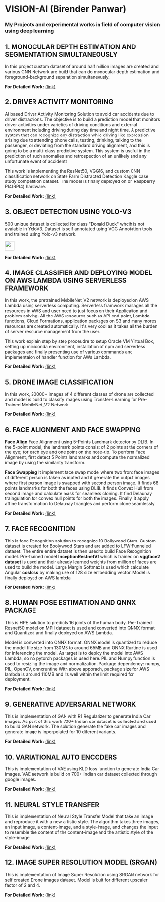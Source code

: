 # VISION-AI (Birender Panwar)
### My Projects and experimental works in field of computer vision using deep learning


## 1. MONOCULAR DEPTH ESTIMATION AND SEGMENTATION SIMULTANEOUSLY
In this project custom dataset of around half million images are created and various CNN Network are build that can do monocular depth estimation and foreground-background separation simultaneously.

**For Detailed Work:** [(link)](1-monocular-depth-estimation)


## 2. DRIVER ACTIVITY MONITORING
AI based Driver Activity Monitoring Solution to avoid car accidents due to driver distractions. The objective is to build a prediction model that monitors driver activities under varieties of driving conditions and external environment including driving during day time and night time. A predictive system that can recognize any distraction while driving like expression arising due to attending phone calls, testing, drinking, talking to the passenger, or deviating from the standard driving alignment, and this is going to be a multi-class predictive system. This system is useful in the prediction of such anomalies and retrospection of an unlikely and any unfortunate event of accidents

This work is implementing the ResNet50, VGG16, and custom CNN classification network on State Farm Distracted Detection Kaggle case study competition dataset. The model is finally deployed on on Raspberry PI4(RPI4) hardware. 

**For Detailed Work:** [(link)](2-driver-activity-monitoring)

## 3. OBJECT DETECTION USING YOLO-V3
500 unique dataset is collected for class "Donald Duck" whcih is not avaiable in YoloV3. Dataset is self annotated using VGG Annotation tools and trained using Yolo-v3 network.

<img src="https://youtu.be/zkVfTjr1ml4" width="30px">

**For Detailed Work:** [(link)](part1/13-object-detection-yolo/part2)

## 4. IMAGE CLASSIFIER AND DEPLOYING MODEL ON AWS LAMBDA USING SERVERLESS FRAMEWORK
In this work, the pretrained MobileNet_V2 network is deployed on AWS Lambda using serverless computing. Serverless framwork manages all the resources in AWS and user need to just focus on their Application and problem solving. All the AWS resocures such as API end point, Lambda functions, Cloud Formations, application packages on S3 and many mores resources are created automatically. It's very cool as it takes all the burden of server resource management from the user.

This work explain step by step proceudre to setup Oracle VM Virtual Box, setting up miniconda environment, installation of npm and serverless packages and finally presenting use of various commands and implementaion of handler function for AWs Lambda.  

**For Detailed Work:** [(link)](part2/1-image-classifier-serverless-aws-lambda)

## 5. DRONE IMAGE CLASSIFICATION
In this work, 20000+ images of 4 different classes of drone are collected and model is build to classify images using Transfer-Learning for Pre-Trained MobileNet_V2 Network.

**For Detailed Work:** [(link)](part2/2-drone-image-classifier)


## 6. FACE ALIGNMENT AND FACE SWAPPING
**Face Align**
Face Alignment using 5-Points Landmark detector by DLIB. In the 5-point model, the landmark points consist of 2 points at the corners of the eye; for each eye and one point on the nose-tip. To perform Face Alignment, first detect 5 Points landmarks and compute the normalized image by using the similarity transform.

**Face Swapping**
It implement face swap model where two front face images of different person is taken as inpted and it generate the output images where first person image is swapped with second person image. It finds 68 points landmarks for both the faces using DLIB. It finds Convex Hull from second image and calculate mask for seamless cloning. It find Delaunay traingulation for convex hull points for both the images. Finally, it apply affine transformation to Delaunay triangles and perform clone seamlessly

**For Detailed Work:** [(link)](part2/3-face-align-and-face-swap)

## 7. FACE RECOGNITION
This is face Recognition solution to recognize 10 Bollywood Stars. Custom dataset is created for Boolywood Stars and are added to LFW-Funneled dataset. The entire entire dataset is then used to build Face Recognition model. Pre-trained model **InceptionRestnetV1** which is trained on **vggface2 dataset** is used and their already learned weights from million of faces are used to build the model. Large Margin Softmax is used which calculate Angular **cosloss** by making use of 128 size embedding vector. Model is finally deployed on AWS lambda 

**For Detailed Work:** [(link)](part2/4-face-recognition)

## 8. HUMAN POSE ESTIMATION AND QNNX PACKAGE
This is HPE solution to predicts 16 joints of the human body. Pre-Trained Resnet50 model on MPII dataset is used and converted into QNNX format and Quantized and finally deployed on AWS Lambda.

Model is converted into ONNX format. ONNX model is quantized to reduce the model file size from 130MB to around 65MB and ONNX Runtine is used for inferencing the model. As target is to deploy the model into AWS Lambda, so no pytorch packages is used here. PIL and Numpy function is used to resizing the image and normalization.
Package dependency: numpy, PIL, OpenCV, onnxruntine
With above apporach, package size for AWS lambda is around 110MB and its well within the limit required for deployment.

**For Detailed Work:** [(link)](part2/5-human-pose-estimation-onnx)

## 9. GENERATIVE ADVERSARIAL NETWORK
This is implementation of GAN with R1 Regularizer to generate India Car images. As part of this work 700+ Indian car dataset is collected and used to build GAN network.
The solution generate the fake car images and generate image is inperpolated for 10 diferent variants.

**For Detailed Work:** [(link)](part2/6-gan-car-images)

## 10. VARIATIONAL AUTO ENCODERS
This is implementation of VAE using KLD loss function to generate India Car images. VAE network is build on 700+ Indian car dataset collected through google images.

**For Detailed Work:** [(link)](part2/7-variational-auto-encoders)

## 11. NEURAL STYLE TRANSFER
This is implementation of Neural Style Transfer Model that take an image and reproduce it with a new artistic style. The algorithm takes three images, an input image, a content-image, and a style-image, and changes the input to resemble the content of the content-image and the artistic style of the style-image

**For Detailed Work:** [(link)](part2/8-neural-style-transfer)

## 12. IMAGE SUPER RESOLUTION MODEL (SRGAN)
This is implementation of Image Super Resolution using SRGAN network for self created Drone images dataset. Model is buit for different upscaler factor of 2 and 4.

**For Detailed Work:** [(link)](part2/8-super-resolution)








